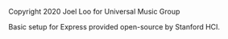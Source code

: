 Copyright 2020 Joel Loo for Universal Music Group

Basic setup for Express provided open-source by Stanford HCI.
